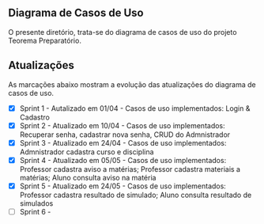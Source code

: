 ## Diagrama de Casos de Uso

O presente diretório, trata-se do diagrama de casos de uso do projeto Teorema Preparatório.

## Atualizações

As marcações abaixo mostram a evolução das atualizações do diagrama de casos de uso.

- [X] Sprint 1 - Autalizado em 01/04 - Casos de uso implementados: Login & Cadastro
- [X] Sprint 2 - Atualizado em 10/04 - Casos de uso implementados: Recuperar senha, cadastrar nova senha, CRUD do Admnistrador
- [X] Sprint 3 - Atualizado em 24/04 - Casos de uso implementados: Admnistrador cadastra curso e disciplina
- [X] Sprint 4 - Atualizado em 05/05 - Casos de uso implementados: Professor cadastra aviso a matérias; Professor cadastra materiais a matérias; Aluno consulta aviso na matéria
- [X] Sprint 5 - Atualizado em 24/05 - Casos de uso implementados: Professor cadastra resultado de simulado; Aluno consulta resultado de simulados
- [ ] Sprint 6 -
